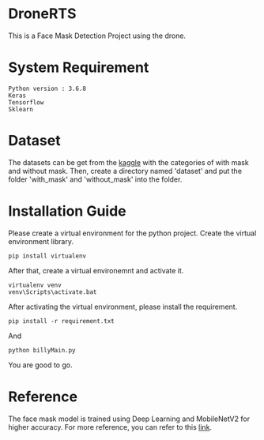 # DroneRTS
This is a Face Mask Detection Project using the drone. 

# System Requirement
```
Python version : 3.6.8
Keras
Tensorflow
Sklearn
```

# Dataset
The datasets can be get from the [kaggle](https://www.kaggle.com/spandanpatnaik09/face-mask-detectormask-not-mask-incorrect-mask) with the categories of with mask and without mask.
Then, create a directory named 'dataset' and put the folder 'with_mask' and 'without_mask' into the folder.

# Installation Guide
Please create a virtual environment for the python project.
Create the virtual environment library.
```
pip install virtualenv
```
After that, create a virtual environemnt and activate it.
```
virtualenv venv
venv\Scripts\activate.bat
```
After activating the virtual environment, please install the requirement.
```
pip install -r requirement.txt
```
And
```
python billyMain.py
```
You are good to go.

# Reference 
The face mask model is trained using Deep Learning and MobileNetV2 for higher accuracy. For more reference, you can refer to this [link](https://www.pyimagesearch.com/2020/05/04/covid-19-face-mask-detector-with-opencv-keras-tensorflow-and-deep-learning/).
